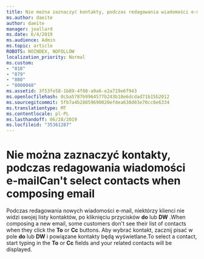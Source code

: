 ```yaml
---
title: Nie można zaznaczyć kontakty, podczas redagowania wiadomości e-mail w Hotmail
ms.author: daeite
author: daeite
manager: joallard
ms.date: 6/4/2019
ms.audience: Admin
ms.topic: article
ROBOTS: NOINDEX, NOFOLLOW
localization_priority: Normal
ms.custom:
- "818"
- "879"
- "880"
- "8000048"
ms.assetid: 3f53fe58-1b89-4f80-a9a6-e2a719e6f943
ms.openlocfilehash: 0cba5787b9964577b243b18e6dcdad71b15b2012
ms.sourcegitcommit: 5fb7a4b28859690020efdea630d03e70cc0e6334
ms.translationtype: MT
ms.contentlocale: pl-PL
ms.lasthandoff: 06/28/2019
ms.locfileid: "35361287"
---
```

# <a name="cant-select-contacts-when-composing-email"></a><span data-ttu-id="3713f-102">Nie można zaznaczyć kontakty, podczas redagowania wiadomości e-mail</span><span class="sxs-lookup"><span data-stu-id="3713f-102">Can't select contacts when composing email</span></span>

<span data-ttu-id="3713f-103">Podczas redagowania nowych wiadomości e-mail, niektórzy klienci nie widzi swojej listy kontaktów, po kliknięciu przycisków **do** lub **DW** .</span><span class="sxs-lookup"><span data-stu-id="3713f-103">When composing a new email, some customers don't see their list of contacts when they click the **To** or **Cc** buttons.</span></span> <span data-ttu-id="3713f-104">Aby wybrać kontakt, zacznij pisać w pole **do** lub **DW** i powiązane kontakty będą wyświetlane.</span><span class="sxs-lookup"><span data-stu-id="3713f-104">To select a contact, start typing in the **To** or **Cc** fields and your related contacts will be displayed.</span></span>
